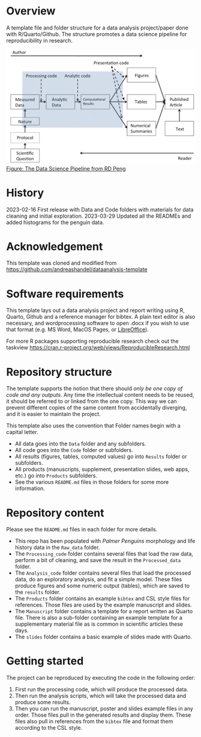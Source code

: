 # Overview

A template file and folder structure for a data analysis project/paper done with R/Quarto/Github. The structure promotes a data science pipeline for reproducibility in research. 

![Data science pipeline](https://github.com/mbutler808/rclass/blob/main/images/dspipeline.png)
[Figure: The Data Science Pipeline from RD Peng](https://rdpeng.github.io/Biostat776/lecture-the-data-science-pipeline.html)

# History

2023-02-16 First release with Data and Code folders with materials for data cleaning and initial exploration.
2023-03-29 Updated all the READMEs and added histograms for the penguin data.

# Acknowledgement

 This template was cloned and modified from <https://github.com/andreashandel/dataanalysis-template>

# Software requirements

This template lays out a data analysis project and report writing using R, Quarto, Github and a reference manager for bibtex. A plain text editor is also necessary, and wordprocessing software to open .docx if you wish to use that format (e.g. MS Word, MacOS Pages, or [LibreOffice](https://www.libreoffice.org/)). 

For more R packages supporting reproducible research check out the taskview <https://cran.r-project.org/web/views/ReproducibleResearch.html>

# Repository structure

The template supports the notion that there should _only be one copy of code and any outputs_. Any time the intellectual content needs to be reused, it should be referred to or linked from the one copy. This way we can prevent different copies of the same content from accidentally diverging, and it is easier to maintain the project. 

This template also uses the convention that Folder names begin with a capital letter. 

* All data goes into the `Data` folder and any subfolders.
* All code goes into the `Code` folder or subfolders.
* All results (figures, tables, computed values) go into `Results` folder or subfolders.
* All products (manuscripts, supplement, presentation slides, web apps, etc.) go into `Products` subfolders.
* See the various `README.md` files in those folders for some more information.

# Repository content


Please see the `README.md` files in each folder for more details.

* This repo has been populated with _Palmer Penguins_ morphology and life history data in the `Raw_data` folder. 
* The `Processing_code` folder contains several files that load the raw data, perform a bit of cleaning, and save the result in the `Processed_data` folder. 
* The `Analysis_code` folder contains several files that load the processed data, do an exploratory analysis, and fit a simple model. These files produce figures and some numeric output (tables), which are saved to the `results` folder.
* The `Products` folder contains an example `bibtex` and CSL style files for references. Those files are used by the example manuscript and slides.
* The  `Manuscript` folder contains a template for a report written as Quarto file. There is also a sub-folder containing an example template for a supplementary material file as is common in scientific articles these days.
* The `slides` folder contains a basic example of slides made with Quarto. 


# Getting started

The project can be reproduced by executing the code in the following order:

1.  First run the processing code, which will produce the processed data. 
2.  Then run the analysis scripts, which will take the processed data and produce some results. 
3.  Then you can run the manuscript, poster and slides example files in any order. Those files pull in the generated results and display them. These files also pull in references from the `bibtex` file and format them according to the CSL style.

